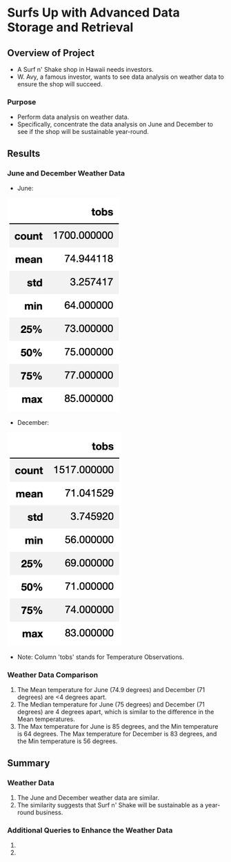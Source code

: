 # Surfs Up with Advanced Data Storage and Retrieval 

## Overview of Project

* A Surf n' Shake shop in Hawaii needs investors.
* W. Avy, a famous investor, wants to see data analysis on weather data to ensure the shop will succeed.

### Purpose

* Perform data analysis on weather data.
* Specifically, concentrate the data analysis on June and December to see if the shop will be sustainable year-round. 

## Results

### June and December Weather Data

* June:

![june_stats](Data/june_stats.png)
* December:

![december_stats](Data/december_stats.png)
* Note: Column 'tobs' stands for Temperature Observations. 

### Weather Data Comparison

1. The Mean temperature for June (74.9 degrees) and December (71 degrees) are <4 degrees apart. 
2. The Median temperature for June (75 degrees) and December (71 degrees) are 4 degrees apart, which is similar to the difference in the Mean temperatures. 
3. The Max temperature for June is 85 degrees, and the Min temperature is 64 degrees. The Max temperature for December is 83 degrees, and the Min temperature is 56 degrees. 
 
## Summary

### Weather Data

1. The June and December weather data are similar. 
2. The similarity suggests that Surf n' Shake will be sustainable as a year-round business. 

### Additional Queries to Enhance the Weather Data

1. 
2. 
